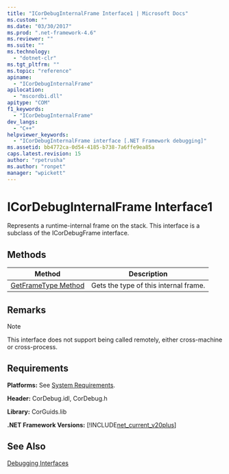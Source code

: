 ```yaml
---
title: "ICorDebugInternalFrame Interface1 | Microsoft Docs"
ms.custom: ""
ms.date: "03/30/2017"
ms.prod: ".net-framework-4.6"
ms.reviewer: ""
ms.suite: ""
ms.technology: 
  - "dotnet-clr"
ms.tgt_pltfrm: ""
ms.topic: "reference"
apiname: 
  - "ICorDebugInternalFrame"
apilocation: 
  - "mscordbi.dll"
apitype: "COM"
f1_keywords: 
  - "ICorDebugInternalFrame"
dev_langs: 
  - "C++"
helpviewer_keywords: 
  - "ICorDebugInternalFrame interface [.NET Framework debugging]"
ms.assetid: bb4772ca-0d54-4185-b738-7a6ffe9ea85a
caps.latest.revision: 15
author: "rpetrusha"
ms.author: "ronpet"
manager: "wpickett"
---
```

# ICorDebugInternalFrame Interface1
Represents a runtime-internal frame on the stack. This interface is a subclass of the ICorDebugFrame interface.  
  
## Methods  
  
|Method|Description|  
|------------|-----------------|  
|[GetFrameType Method](../../../../docs/framework/unmanaged-api/debugging/icordebuginternalframe-getframetype-method.md)|Gets the type of this internal frame.|  
  
## Remarks  
  
> [!NOTE]
>  This interface does not support being called remotely, either cross-machine or cross-process.  
  
## Requirements  
 **Platforms:** See [System Requirements](../../../../docs/framework/getting-started/system-requirements.md).  
  
 **Header:** CorDebug.idl, CorDebug.h  
  
 **Library:** CorGuids.lib  
  
 **.NET Framework Versions:** [!INCLUDE[net_current_v20plus](../../../../includes/net-current-v20plus-md.md)]  
  
## See Also  
 [Debugging Interfaces](../../../../docs/framework/unmanaged-api/debugging/debugging-interfaces.md)